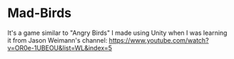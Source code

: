 # Mad-Birds

It's a game similar to "Angry Birds" I made using Unity when I was learning it from Jason Weimann's channel: https://www.youtube.com/watch?v=OR0e-1UBEOU&list=WL&index=5
